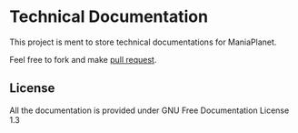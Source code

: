 Technical Documentation
=======================

This project is ment to store technical documentations for ManiaPlanet.

Feel free to fork and make [pull request](https://help.github.com/articles/using-pull-requests).

License
-------

All the documentation is provided under GNU Free Documentation License 1.3